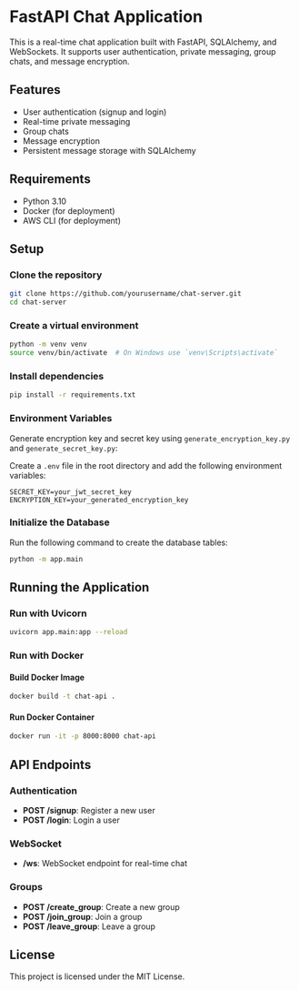 # FastAPI Chat Application

This is a real-time chat application built with FastAPI, SQLAlchemy, and WebSockets. It supports user authentication, private messaging, group chats, and message encryption.

## Features

- User authentication (signup and login)
- Real-time private messaging
- Group chats
- Message encryption
- Persistent message storage with SQLAlchemy

## Requirements

- Python 3.10
- Docker (for deployment)
- AWS CLI (for deployment)

## Setup

### Clone the repository

```sh
git clone https://github.com/yourusername/chat-server.git
cd chat-server
```

### Create a virtual environment

```sh
python -m venv venv
source venv/bin/activate  # On Windows use `venv\Scripts\activate`
```

### Install dependencies

```sh
pip install -r requirements.txt
```

### Environment Variables

Generate encryption key and secret key using `generate_encryption_key.py` and `generate_secret_key.py`:

Create a `.env` file in the root directory and add the following environment variables:

```
SECRET_KEY=your_jwt_secret_key
ENCRYPTION_KEY=your_generated_encryption_key
```


### Initialize the Database

Run the following command to create the database tables:

```sh
python -m app.main
```

## Running the Application

### Run with Uvicorn

```sh
uvicorn app.main:app --reload
```

### Run with Docker

#### Build Docker Image

```sh
docker build -t chat-api .
```

#### Run Docker Container

```sh
docker run -it -p 8000:8000 chat-api
```

## API Endpoints

### Authentication

- **POST /signup**: Register a new user
- **POST /login**: Login a user

### WebSocket

- **/ws**: WebSocket endpoint for real-time chat

### Groups

- **POST /create_group**: Create a new group
- **POST /join_group**: Join a group
- **POST /leave_group**: Leave a group

## License

This project is licensed under the MIT License.